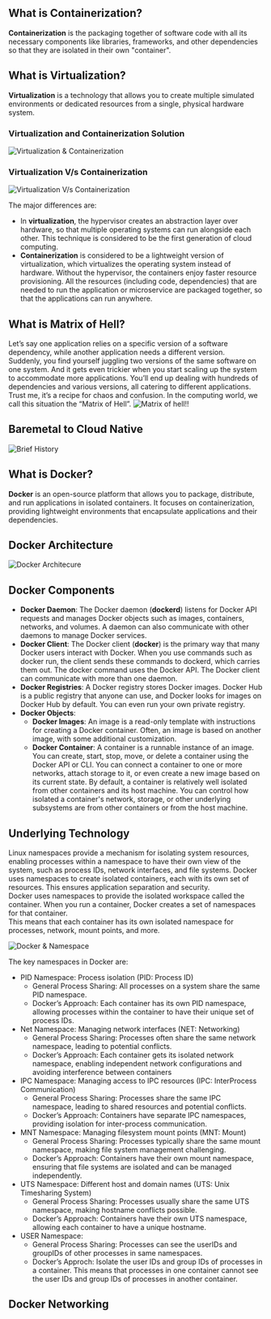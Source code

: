 ## What is Containerization?
**Containerization** is the packaging together of software code with all its necessary components like libraries, frameworks, and other dependencies so that they are isolated in their own "container".

## What is Virtualization?
**Virtualization** is a technology that allows you to create multiple simulated environments or dedicated resources from a single, physical hardware system.

### Virtualization and Containerization Solution
![Virtualization & Containerization](../Images/Virtualization+Containerization.webp)


### Virtualization V/s Containerization
![Virtualization V/s Containerization](../Images/VirtualizationVsContainerization.webp)

The major differences are:
- In **virtualization**, the hypervisor creates an abstraction layer over hardware, so that multiple operating systems can run alongside each other. This technique is considered to be the first generation of cloud computing.
- **Containerization** is considered to be a lightweight version of virtualization, which virtualizes the operating system instead of hardware. Without the hypervisor, the containers enjoy faster resource provisioning. All the resources (including code, dependencies) that are needed to run the application or microservice are packaged together, so that the applications can run anywhere.


## What is Matrix of Hell?
Let’s say one application relies on a specific version of a software dependency, while another application needs a different version.  
Suddenly, you find yourself juggling two versions of the same software on one system. And it gets even trickier when you start scaling up the system to accommodate more applications. You’ll end up dealing with hundreds of dependencies and various versions, all catering to different applications.  
Trust me, it’s a recipe for chaos and confusion. In the computing world, we call this situation the “Matrix of Hell”.
![Matrix of hell!!](../Images/Matrix_from_hell.webp)


## Baremetal to Cloud Native
![Brief History](../Images/BareMetal2Docker.webp)


## What is Docker?
**Docker** is an open-source platform that allows you to package, distribute, and run applications in isolated containers. It focuses on containerization, providing lightweight environments that encapsulate applications and their dependencies.

## Docker Architecture
![Docker Architecure](../Images/Docker_Arch.gif)

## Docker Components
- **Docker Daemon**: The Docker daemon (**dockerd**) listens for Docker API requests and manages Docker objects such as images, containers, networks, and volumes. A daemon can also communicate with other daemons to manage Docker services.
- **Docker Client**: The Docker client (**docker**) is the primary way that many Docker users interact with Docker. When you use commands such as docker run, the client sends these commands to dockerd, which carries them out. The docker command uses the Docker API. The Docker client can communicate with more than one daemon.
- **Docker Registries**: A Docker registry stores Docker images. Docker Hub is a public registry that anyone can use, and Docker looks for images on Docker Hub by default. You can even run your own private registry.
- **Docker Objects**:
  - **Docker Images**: An image is a read-only template with instructions for creating a Docker container. Often, an image is based on another image, with some additional customization.
  - **Docker Container**: A container is a runnable instance of an image. You can create, start, stop, move, or delete a container using the Docker API or CLI. You can connect a container to one or more networks, attach storage to it, or even create a new image based on its current state. By default, a container is relatively well isolated from other containers and its host machine. You can control how isolated a container's network, storage, or other underlying subsystems are from other containers or from the host machine.


## Underlying Technology
Linux namespaces provide a mechanism for isolating system resources, enabling processes within a namespace to have their own view of the system, such as process IDs, network interfaces, and file systems. Docker uses namespaces to create isolated containers, each with its own set of resources. This ensures application separation and security.  
Docker uses namespaces to provide the isolated workspace called the container. When you run a container, Docker creates a set of namespaces for that container.  
This means that each container has its own isolated namespace for processes, network, mount points, and more.  

![Docker & Namespace](../Images/Docker%20and%20Namespaces.webp)

The key namespaces in Docker are:
- PID Namespace: Process isolation (PID: Process ID)
  - General Process Sharing: All processes on a system share the same PID namespace.
  - Docker’s Approach: Each container has its own PID namespace, allowing processes within the container to have their unique set of process IDs.
- Net Namespace: Managing network interfaces (NET: Networking)
  - General Process Sharing: Processes often share the same network namespace, leading to potential conflicts.
  - Docker’s Approach: Each container gets its isolated network namespace, enabling independent network configurations and avoiding interference between containers
- IPC Namespace: Managing access to IPC resources (IPC: InterProcess Communication)
  - General Process Sharing: Processes share the same IPC namespace, leading to shared resources and potential conflicts.
  - Docker’s Approach: Containers have separate IPC namespaces, providing isolation for inter-process communication.
- MNT Namespace: Managing filesystem mount points (MNT: Mount)
  - General Process Sharing: Processes typically share the same mount namespace, making file system management challenging.
  - Docker’s Approach: Containers have their own mount namespace, ensuring that file systems are isolated and can be managed independently.
- UTS Namespace: Different host and domain names (UTS: Unix Timesharing System)
  - General Process Sharing: Processes usually share the same UTS namespace, making hostname conflicts possible.
  - Docker’s Approach: Containers have their own UTS namespace, allowing each container to have a unique hostname.
- USER Namespace:
  - General Process Sharing: Processes can see the userIDs and groupIDs of other processes in same namespaces.
  - Docker’s Approch: Isolate the user IDs and group IDs of processes in a container. This means that processes in one container cannot see the user IDs and group IDs of processes in another container.


## Docker Networking


